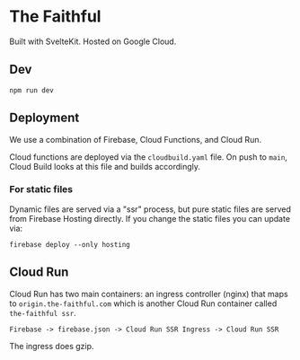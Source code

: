 # The Faithful

Built with SvelteKit. Hosted on Google Cloud.

## Dev

```
npm run dev
```

## Deployment 

We use a combination of Firebase, Cloud Functions, and Cloud Run.

Cloud functions are deployed via the `cloudbuild.yaml` file. On push to `main`, Cloud Build looks at this file and builds accordingly.

### For static files

Dynamic files are served via a "ssr" process, but pure static files are served from Firebase Hosting directly. If you change the static files you can update via:

```
firebase deploy --only hosting
```

## Cloud Run

Cloud Run has two main containers: an ingress controller (nginx) that maps to `origin.the-faithful.com` which is another Cloud Run container called `the-faithful ssr`.

```
Firebase -> firebase.json -> Cloud Run SSR Ingress -> Cloud Run SSR
```

The ingress does gzip. 